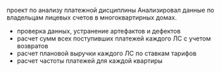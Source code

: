 проект по анализу платежной дисциплины
Анализировал данные по владельцам лицевых счетов в многоквартирных домах.
- проверка данных, устранение артефактов и дефектов
- расчет сумм всех поступивших платежей каждого ЛС с учетом возвратов
- расчет плановой выручки каждого ЛС по ставкам тарифов
- расчет частоты платежей для каждой квартиры

